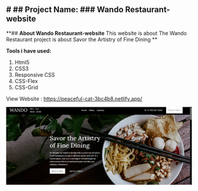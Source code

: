 ## **# ## **Project Name: ### Wando Restaurant-website****

**## **About  Wando Restaurant-website** This website is about The Wando Restaurant project is about Savor the Artistry of Fine Dining
 **



**Tools i have used:**

 1. Html5
 2. CSS3
 3. Responsive CSS
 4. CSS-Flex
 5. CSS-Grid

View Website : https://peaceful-cat-3bc4b8.netlify.app/




![enter image description here](https://github.com/Saiemhossain/wando-restaurant/blob/main/img/cover.png?raw=true)

